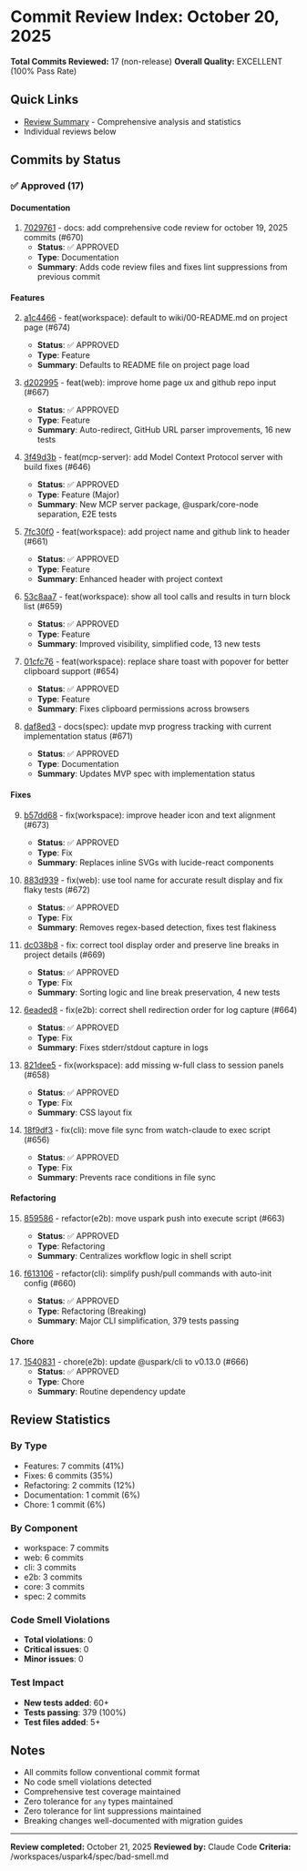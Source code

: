 # Commit Review Index: October 20, 2025

**Total Commits Reviewed:** 17 (non-release)
**Overall Quality:** EXCELLENT (100% Pass Rate)

## Quick Links
- [Review Summary](REVIEW-SUMMARY.md) - Comprehensive analysis and statistics
- Individual reviews below

## Commits by Status

### ✅ Approved (17)

#### Documentation
1. [7029761](review-7029761.md) - docs: add comprehensive code review for october 19, 2025 commits (#670)
   - **Status**: ✅ APPROVED
   - **Type**: Documentation
   - **Summary**: Adds code review files and fixes lint suppressions from previous commit

#### Features
2. [a1c4466](review-a1c4466.md) - feat(workspace): default to wiki/00-README.md on project page (#674)
   - **Status**: ✅ APPROVED
   - **Type**: Feature
   - **Summary**: Defaults to README file on project page load

3. [d202995](review-d202995.md) - feat(web): improve home page ux and github repo input (#667)
   - **Status**: ✅ APPROVED
   - **Type**: Feature
   - **Summary**: Auto-redirect, GitHub URL parser improvements, 16 new tests

4. [3f49d3b](review-3f49d3b.md) - feat(mcp-server): add Model Context Protocol server with build fixes (#646)
   - **Status**: ✅ APPROVED
   - **Type**: Feature (Major)
   - **Summary**: New MCP server package, @uspark/core-node separation, E2E tests

5. [7fc30f0](review-7fc30f0.md) - feat(workspace): add project name and github link to header (#661)
   - **Status**: ✅ APPROVED
   - **Type**: Feature
   - **Summary**: Enhanced header with project context

6. [53c8aa7](review-53c8aa7.md) - feat(workspace): show all tool calls and results in turn block list (#659)
   - **Status**: ✅ APPROVED
   - **Type**: Feature
   - **Summary**: Improved visibility, simplified code, 13 new tests

7. [01cfc76](review-01cfc76.md) - feat(workspace): replace share toast with popover for better clipboard support (#654)
   - **Status**: ✅ APPROVED
   - **Type**: Feature
   - **Summary**: Fixes clipboard permissions across browsers

8. [daf8ed3](review-daf8ed3.md) - docs(spec): update mvp progress tracking with current implementation status (#671)
   - **Status**: ✅ APPROVED
   - **Type**: Documentation
   - **Summary**: Updates MVP spec with implementation status

#### Fixes
9. [b57dd68](review-b57dd68.md) - fix(workspace): improve header icon and text alignment (#673)
   - **Status**: ✅ APPROVED
   - **Type**: Fix
   - **Summary**: Replaces inline SVGs with lucide-react components

10. [883d939](review-883d939.md) - fix(web): use tool name for accurate result display and fix flaky tests (#672)
    - **Status**: ✅ APPROVED
    - **Type**: Fix
    - **Summary**: Removes regex-based detection, fixes test flakiness

11. [dc038b8](review-dc038b8.md) - fix: correct tool display order and preserve line breaks in project details (#669)
    - **Status**: ✅ APPROVED
    - **Type**: Fix
    - **Summary**: Sorting logic and line break preservation, 4 new tests

12. [6eaded8](review-6eaded8.md) - fix(e2b): correct shell redirection order for log capture (#664)
    - **Status**: ✅ APPROVED
    - **Type**: Fix
    - **Summary**: Fixes stderr/stdout capture in logs

13. [821dee5](review-821dee5.md) - fix(workspace): add missing w-full class to session panels (#658)
    - **Status**: ✅ APPROVED
    - **Type**: Fix
    - **Summary**: CSS layout fix

14. [18f9df3](review-18f9df3.md) - fix(cli): move file sync from watch-claude to exec script (#656)
    - **Status**: ✅ APPROVED
    - **Type**: Fix
    - **Summary**: Prevents race conditions in file sync

#### Refactoring
15. [859586](review-859586.md) - refactor(e2b): move uspark push into execute script (#663)
    - **Status**: ✅ APPROVED
    - **Type**: Refactoring
    - **Summary**: Centralizes workflow logic in shell script

16. [f613106](review-f613106.md) - refactor(cli): simplify push/pull commands with auto-init config (#660)
    - **Status**: ✅ APPROVED
    - **Type**: Refactoring (Breaking)
    - **Summary**: Major CLI simplification, 379 tests passing

#### Chore
17. [1540831](review-1540831.md) - chore(e2b): update @uspark/cli to v0.13.0 (#666)
    - **Status**: ✅ APPROVED
    - **Type**: Chore
    - **Summary**: Routine dependency update

## Review Statistics

### By Type
- Features: 7 commits (41%)
- Fixes: 6 commits (35%)
- Refactoring: 2 commits (12%)
- Documentation: 1 commit (6%)
- Chore: 1 commit (6%)

### By Component
- workspace: 7 commits
- web: 6 commits
- cli: 3 commits
- e2b: 3 commits
- core: 3 commits
- spec: 2 commits

### Code Smell Violations
- **Total violations**: 0
- **Critical issues**: 0
- **Minor issues**: 0

### Test Impact
- **New tests added**: 60+
- **Tests passing**: 379 (100%)
- **Test files added**: 5+

## Notes

- All commits follow conventional commit format
- No code smell violations detected
- Comprehensive test coverage maintained
- Zero tolerance for `any` types maintained
- Zero tolerance for lint suppressions maintained
- Breaking changes well-documented with migration guides

---

**Review completed:** October 21, 2025
**Reviewed by:** Claude Code
**Criteria:** /workspaces/uspark4/spec/bad-smell.md
